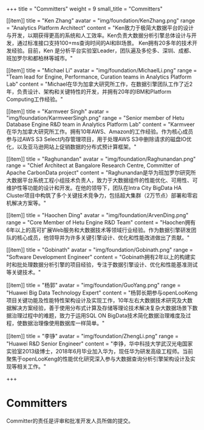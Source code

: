 +++
title = "Committers"
weight = 9
small_title = "Committers"

[[item]]
    title = "Ken Zhang"
    avatar = "img/foundation/KenZhang.png"
    range = "Analytics Platform Architect"
    content = "Ken致力于极简大数据平台的设计与开发，以期获得更高的系统和人工效率。Ken负责大数据分析引擎总体设计与开发，通过标准接口支持100+ms查询时间的AI和BI场景。 Ken拥有20多年的技术开发经验。目前，Ken 是分析平台实验室Leader，团队遍及多伦多、深圳、成都、班加罗尔和都柏林等城市。"

[[item]]
    title = "Michael Li"
    avatar = "img/foundation/MichaelLi.png"
    range = "Team lead for Engine, Performance, Curation teams in Analytics Platform Lab"
    content = "Michael在华为加拿大研究所工作，在数据引擎团队工作了近2年，负责设计、架构和关键特性的开发，并拥有20年的IBM和Platform Computing工作经验。"

[[item]]
    title = "Karmveer Singh"
    avatar = "img/foundation/KarmveerSingh.png"
    range = "Senior member of Hetu Database Engine R&D team in Analytics Platform Lab"
    content = "Karmveer在华为加拿大研究所工作。拥有10年AWS、Amazon的工作经验。作为核心成员参与过AWS S3 Select内存管理项目，用于处理AWS S3中删除请求的磁盘IO优化，以及亚马逊网站上促销数据的分布式预计算框架。"

[[item]]
    title = "Raghunandan"
    avatar = "img/foundation/Raghunandan.png"
    range = "Chief Architect at Bangalore Research Centre, Committer of Apache CarbonData project"
    content = "Raghunandan是华为班加罗尔研究所大数据平台系统工程小组技术负责人，致力于大数据组件的性能优化、可用性、可维护性等功能的设计和开发。在他的领导下，团队在Intra City BigData HA Cluster项目中构筑了多个关键技术竞争力，包括超大集群（2万节点）部署和零宕机解决方案等。"

[[item]]
    title = "Haochen Ding"
    avatar = "img/foundation/ArvenDing.png"
    range = "Core Member of Hetu Engine R&D Team"
    content = "Haochen拥有6年以上的高可扩展Web服务和大数据技术等领域行业经验。作为数据引擎研发团队的核心成员，他领导并为许多关键引擎设计、优化和性能改进做出了贡献。"
    
[[item]]
    title = "Gobinath"
    avatar = "img/foundation/Gobinath.png"
    range = "Software Development Engineer"
    content = "Gobinath拥有2年以上的构建实时和批处理数据分析引擎的项目经验，专注于数据引擎设计、优化和性能基准测试等关键技术。"


[[item]]
    title = "杨郭"
    avatar = "img/foundation/GuoYang.png"
    range = "Huawei Big Data Technology Expert"
    content = "杨郭长期参与openLooKeng项目关键功能及性能特性架构设计及实现工作，10年左右大数据技术研究及大数据解决方案经验，善于使用分布式计算及存储等理论技术解决复杂大数据场景下数据治理过程中的难题，致力于运用SQL ON BigData技术简化数据治理难度及过程，使数据治理像使用数据库一样简单。"

[[item]]
    title = "李铮"
    avatar = "img/foundation/ZhengLi.png"
    range = "Huawei R&D Senior Engineer"
    content = "李铮，华中科技大学武汉光电国家实验室2013级博士，2018年6月毕业加入华为，现任华为研发高级工程师。当前聚焦于openLooKeng的性能优化研究深入参与大数据查询分析引擎架构设计及实现等相关工作。"

+++


# Committers 

Committer的责任是评审和批准开发人员所做的提交。




